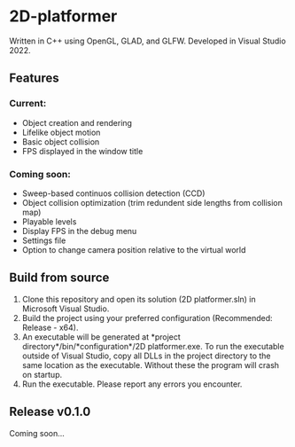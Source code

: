 # 2D-platformer
Written in C++ using OpenGL, GLAD, and GLFW. Developed in Visual Studio 2022.
## Features
### Current:
 - Object creation and rendering
 - Lifelike object motion
 - Basic object collision
 - FPS displayed in the window title
### Coming soon:
 - Sweep-based continuos collision detection (CCD)
 - Object collision optimization (trim redundent side lengths from collision map)
 - Playable levels
 - Display FPS in the debug menu
 - Settings file
 - Option to change camera position relative to the virtual world
## Build from source
1. Clone this repository and open its solution (2D platformer.sln) in Microsoft Visual Studio.
2. Build the project using your preferred configuration (Recommended: Release \- x64).
3. An executable will be generated at \*project directory\*/bin/\*configuration\*/2D platformer.exe. To run the executable outside of Visual Studio, copy all DLLs in the project directory to the same location as the executable. Without these the program will crash on startup.
4. Run the executable. Please report any errors you encounter.
## Release v0.1.0
Coming soon...
